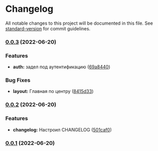 # Changelog

All notable changes to this project will be documented in this file. See [standard-version](https://github.com/conventional-changelog/standard-version) for commit guidelines.

### [0.0.3](https://github.com/nordon2022/iskona-ng/compare/v0.0.2...v0.0.3) (2022-06-20)


### Features

* **auth:** задел под аутентификацию ([69a8440](https://github.com/nordon2022/iskona-ng/commit/69a8440f38d3be4f52ca1e211e61cb2cbb80d09a))


### Bug Fixes

* **layout:** Главная по центру ([8415d33](https://github.com/nordon2022/iskona-ng/commit/8415d3389b2c615fe7ff38c8a359dae73dd57554))

### [0.0.2](https://github.com/nordon2022/iskona-ng/compare/v0.0.1...v0.0.2) (2022-06-20)


### Features

* **changelog:** Настроил CHANGELOG ([501caf0](https://github.com/nordon2022/iskona-ng/commit/501caf03512fb03ee260830c8ca090698752005a))

### [0.0.1](https://github.com/nordon2022/iskona-ng/compare/v0.0.0...v0.0.1) (2022-06-20)
